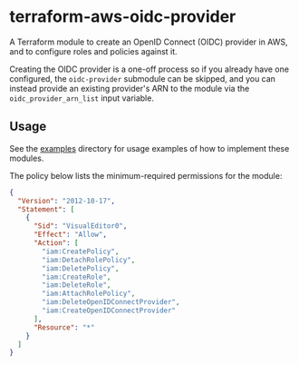 # terraform-aws-oidc-provider

A Terraform module to create an OpenID Connect (OIDC) provider in AWS, and to configure
roles and policies against it.

Creating the OIDC provider is a one-off process so if you already have one configured, the
`oidc-provider` submodule can be skipped, and you can instead provide an existing provider's ARN to
the module via the `oidc_provider_arn_list` input variable.

## Usage

See the [examples](./examples) directory for usage examples of how to implement these modules.

The policy below lists the minimum-required permissions for the module:

```json
{
  "Version": "2012-10-17",
  "Statement": [
    {
      "Sid": "VisualEditor0",
      "Effect": "Allow",
      "Action": [
        "iam:CreatePolicy",
        "iam:DetachRolePolicy",
        "iam:DeletePolicy",
        "iam:CreateRole",
        "iam:DeleteRole",
        "iam:AttachRolePolicy",
        "iam:DeleteOpenIDConnectProvider",
        "iam:CreateOpenIDConnectProvider"
      ],
      "Resource": "*"
    }
  ]
}
```


